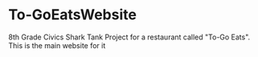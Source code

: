 # To-GoEatsWebsite
8th Grade Civics Shark Tank Project for a restaurant called "To-Go Eats". This is the main website for it 
